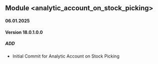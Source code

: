 ## Module <analytic_account_on_stock_picking>
#### 06.01.2025
#### Version 18.0.1.0.0
##### ADD
- Initial Commit for Analytic Account on Stock Picking
